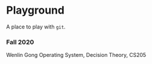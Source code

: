 # Playground

A place to play with `git`.

### Fall 2020
Wenlin Gong
Operating System, Decision Theory, CS205

